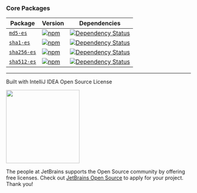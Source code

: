 ### Core Packages

| Package | Version | Dependencies |
|--------|-------|------------|
| [`md5-es`](/packages/md5-es) | [![npm](https://img.shields.io/npm/v/md5-es.svg?maxAge=2592000)](https://www.npmjs.com/package/md5-es) | [![Dependency Status](https://api.travis-ci.org/logotype/es-crypto.svg?path=packages/md5-es)](https://travis-ci.org/logotype/es-crypto?path=packages/md5-es) |
| [`sha1-es`](/packages/sha1-es) | [![npm](https://img.shields.io/npm/v/sha1-es.svg?maxAge=2592000)](https://www.npmjs.com/package/sha1-es) | [![Dependency Status](https://api.travis-ci.org/logotype/es-crypto.svg?path=packages/sha1-es)](https://travis-ci.org/logotype/es-crypto?path=packages/sha1-es) |
| [`sha256-es`](/packages/sha256-es) | [![npm](https://img.shields.io/npm/v/sha256-es.svg?maxAge=2592000)](https://www.npmjs.com/package/sha256-es) | [![Dependency Status](https://api.travis-ci.org/logotype/es-crypto.svg?path=packages/sha256-es)](https://travis-ci.org/logotype/es-crypto?path=packages/sha256-es) |
| [`sha512-es`](/packages/sha512-es) | [![npm](https://img.shields.io/npm/v/sha512-es.svg?maxAge=2592000)](https://www.npmjs.com/package/sha512-es) | [![Dependency Status](https://api.travis-ci.org/logotype/es-crypto.svg?path=packages/sha512-es)](https://travis-ci.org/logotype/es-crypto?path=packages/sha512-es) |

--------------------------
Built with IntelliJ IDEA Open Source License

<img src="https://s3-ap-southeast-1.amazonaws.com/www.logotype.se/assets/logo-text.svg" width="200">

The people at JetBrains supports the Open Source community by offering free licenses. Check out <a href="https://www.jetbrains.com/buy/opensource/">JetBrains Open Source</a> to apply for your project. Thank you!
